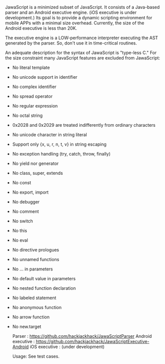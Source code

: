 JawaScript is a minimized subset of JavaScript. It consists of a Java-based parser and
an Android executive engine. (iOS executive is under development.) Its goal is to provide
a dynamic scripting environment for mobile APPs with a minimal size overhead. Currently,
the size of the Android executive is less than 20K.

The executive engine is a LOW-performance interpreter executing the AST generated by the
parser. So, don't use it in time-critical routines.

An adequate description for the syntax of JawaScript is "type-less C." For the size
constraint many JavaScript features are excluded from JawaScript:

* No literal template
* No unicode support in identifier
* No complex identifier
* No spread operator
* No regular expression
* No octal string
* 0x2028 and 0x2029 are treated indifferently from ordinary characters
* No unicode character in string literal
* Support only \{x, u, r, n, t, v} in string escaping
* No exception handling (try, catch, throw, finally)
* No yield nor generator
* No class, super, extends
* No const
* No export, import
* No debugger
* No <!-- , --> comment
* No switch
* No this
* No eval

* No directive prologues
* No unnamed functions
* No ... in parameters
* No default value in parameters
* No nested function declaration
* No labeled statement
* No anonymous function
* No arrow function
* No new.target


  Parser : https://github.com/hackjackhack/JawaScriptParser
  Android executive : https://github.com/hackjackhack/JawaScriptExecutive-Android
  iOS executive : (under development)

  Usage: See test cases.